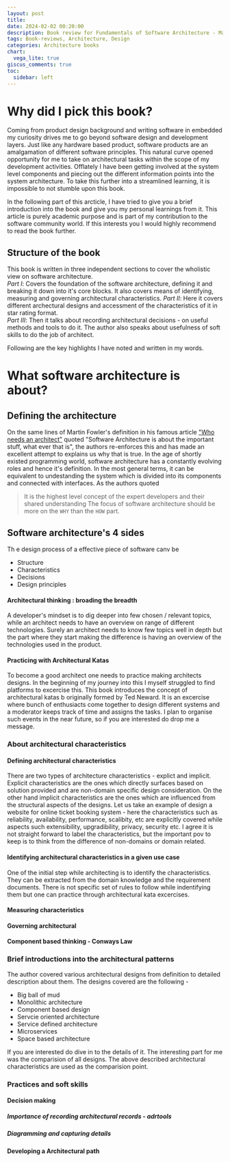 ```yaml
---
layout: post
title: 
date: 2024-02-02 00:20:00
description: Book review for Fundamentals of Software Architecture - Mark Richards and Neal Ford 
tags: Book-reviews, Architecture, Design
categories: Architecture books
chart:
  vega_lite: true
giscus_comments: true
toc:
  sidebar: left
---
```


# Why did I pick this book?
Coming from product design background and writing software in embedded my curiosity drives me to go beyond software design and development layers. Just like any hardware based product, software products are an amalgamation of different software principles. This natural curve 
opened opportunity for me to take on architectural tasks within the scope of my development activities. Offlately I have been getting involved at the system level components and piecing out the different information points into the system architecture. To take this further into a streamlined learning, it is impossible to not stumble upon this book.  

In the following part of this arcticle, I have tried to give you a brief introduction into the book and give you my personal learnings from it. This article is purely academic purpose and is part of my contribution to the software community world. If this interests you I would highly recommend to read the book further.

## Structure of the book
This book is written in three independent sections to cover the wholistic view on software architecture.  
*Part I*: Covers the foundation of the software architecture, defining it and breaking it down into it's core blocks. It also covers means of identifying, measuring and governing architectural characteristics.
*Part II*: Here it covers different archectural designs and accessment of the characteristics of it in star rating format.  
*Part III*: Then it talks about recording architectural decisions - on useful methods and tools to do it. The author also speaks about usefulness of soft skills to do the job of architect.  

Following are the key highlights I have noted and written in my words.

# What software architecture is about?
## Defining the architecture
On the same lines of Martin Fowler's definition in his famous article ["Who needs an architect"](<TBD>) quoted "Software Architecture is about the important stuff, what ever that is", the authors re-enforces this and has made an excellent attempt to explains us why that is true. In the age of shortly existed programming world, software architecture has a constantly evolving roles and hence it's definition. In the most general terms, it can be equivalent to undestanding the system which is divided into its components and connected with interfaces. As the authors quoted  
> It is the highest level concept of the expert developers and their shared understanding
The focus of software architecture should be more on the `WHY` than the `HOW` part.

## Software architecture's 4 sides
Th  e design process of a effective piece of software canv be  
* Structure
* Characteristics
* Decisions
* Design principles

#### Architectural thinking : broading the breadth
A developer's mindset is to dig deeper into few chosen / relevant topics, while an architect needs to have an overview on range of different technologies. Surely an architect needs to know few topics well in depth but the part where they start making the difference is having an overview of the technologies used in the product.

#### Practicing with Architectural Katas  
To become a good architect one needs to practice making architects designs. In the beginning of my journey into this I myself struggled to find platforms to excercise this. This book introduces the concept of architectural katas b originally formed by Ted Neward. It is an excercise where bunch of enthusiacts come together to design different systems and a moderator keeps track of time and assigns the tasks. I plan to organise such events in the near future, so if you are interested do drop me a message.  

### About architectural characteristics
#### Defining architectural characteristics  
There are two types of architecture characteristics - explict and implicit. Explicit characteristics are the ones which directly surfaces based on solution provided and are non-domain specific design consideration. On the other hand implicit characteristics are the ones which are influenced from the structural aspects of the designs. Let us take an example of design a website for online ticket booking system - here the characteristics such as reliability, availability, performance, scalibity, etc are explicitly covered while aspects such extensibility, upgradibility, privacy, security etc. I agree it is not straight forward to label the characteristics, but the important pov to keep is to think from the difference of non-domains or domain related.

#### Identifying architectural characteristics in a given use case
One of the initial step while architecting is to identify the characteristics. They can be extracted from the domain knowledge and the requirement documents. There is not specific set of rules to follow while indentifying them but one can practice through architectural kata excercises. 

#### Measuring characteristics



#### Governing architectural

#### Component based thinking - Conways Law

### Brief introductions into the architectural patterns
The author covered various architectural designs from definition to detailed description about them. The designs covered are the following - 
- Big ball of mud
- Monolithic architecture
- Component based design
- Servcie oriented architecture
- Service defined architecture
- Microservices
- Space based architecture

If you are interested do dive in to the details of it. The interesting part for me was the comparision of all designs. The above described architectural characteristics are used as the comparision point.

### Practices and soft skills

#### Decision making  
##### Importance of recording architectural records - adrtools  
##### Diagramming and capturing details  
#### Developing a Architectural path  
